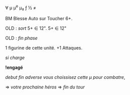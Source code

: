 ∀
μ
μ<sup>e</sup>
μ<sub>a</sub>
ƒ
½
≠

BM Blesse Auto sur Toucher 6+.

OLD : _sort_ 5+ ∈ 12".
5+ ∈ 12"

OLD : _fin phase_

1 figurine de cette unité. +1 Attaques.

_si charge_

__!engagé__

_debut_
_fin_
_adverse_
_vous choissisez cette μ pour combatre_,

=> _votre prochaine héros_
=> _fin du tour_




